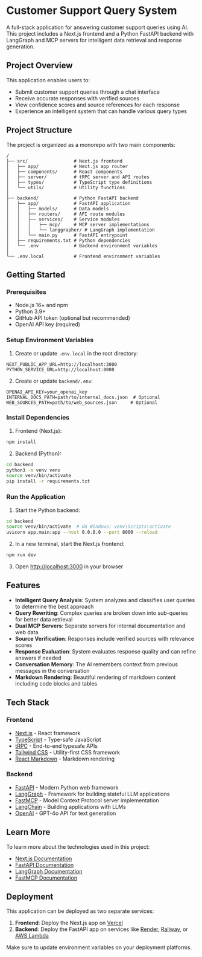 # Customer Support Query System

A full-stack application for answering customer support queries using AI. This project includes a Next.js frontend and a Python FastAPI backend with LangGraph and MCP servers for intelligent data retrieval and response generation.

## Project Overview

This application enables users to:
- Submit customer support queries through a chat interface
- Receive accurate responses with verified sources
- View confidence scores and source references for each response
- Experience an intelligent system that can handle various query types

## Project Structure

The project is organized as a monorepo with two main components:

```
/
├── src/                 # Next.js frontend
│   ├── app/             # Next.js app router
│   ├── components/      # React components
│   ├── server/          # tRPC server and API routes
│   ├── types/           # TypeScript type definitions
│   └── utils/           # Utility functions
│
├── backend/             # Python FastAPI backend
│   ├── app/             # FastAPI application
│   │   ├── models/      # Data models
│   │   ├── routers/     # API route modules
│   │   ├── services/    # Service modules
│   │   │   ├── mcp/     # MCP server implementations
│   │   │   └── langgrapher/ # LangGraph implementation
│   │   └── main.py      # FastAPI entrypoint
│   ├── requirements.txt # Python dependencies
│   └── .env             # Backend environment variables
│
└── .env.local           # Frontend environment variables
```

## Getting Started

### Prerequisites

- Node.js 16+ and npm
- Python 3.9+
- GitHub API token (optional but recommended)
- OpenAI API key (required)

### Setup Environment Variables

1. Create or update `.env.local` in the root directory:
```
NEXT_PUBLIC_APP_URL=http://localhost:3000
PYTHON_SERVICE_URL=http://localhost:8000
```

2. Create or update `backend/.env`:
```
OPENAI_API_KEY=your_openai_key
INTERNAL_DOCS_PATH=path/to/internal_docs.json  # Optional
WEB_SOURCES_PATH=path/to/web_sources.json     # Optional
```

### Install Dependencies

1. Frontend (Next.js):
```bash
npm install
```

2. Backend (Python):
```bash
cd backend
python3 -m venv venv
source venv/bin/activate
pip install -r requirements.txt
```

### Run the Application

1. Start the Python backend:
```bash
cd backend
source venv/bin/activate  # On Windows: venv\Scripts\activate
uvicorn app.main:app --host 0.0.0.0 --port 8000 --reload
```

2. In a new terminal, start the Next.js frontend:
```bash
npm run dev
```

3. Open [http://localhost:3000](http://localhost:3000) in your browser

## Features

- **Intelligent Query Analysis**: System analyzes and classifies user queries to determine the best approach
- **Query Rewriting**: Complex queries are broken down into sub-queries for better data retrieval
- **Dual MCP Servers**: Separate servers for internal documentation and web data
- **Source Verification**: Responses include verified sources with relevance scores
- **Response Evaluation**: System evaluates response quality and can refine answers if needed
- **Conversation Memory**: The AI remembers context from previous messages in the conversation
- **Markdown Rendering**: Beautiful rendering of markdown content including code blocks and tables

## Tech Stack

### Frontend
- [Next.js](https://nextjs.org) - React framework
- [TypeScript](https://www.typescriptlang.org) - Type-safe JavaScript
- [tRPC](https://trpc.io) - End-to-end typesafe APIs
- [Tailwind CSS](https://tailwindcss.com) - Utility-first CSS framework
- [React Markdown](https://github.com/remarkjs/react-markdown) - Markdown rendering

### Backend
- [FastAPI](https://fastapi.tiangolo.com) - Modern Python web framework
- [LangGraph](https://github.com/langchain-ai/langgraph) - Framework for building stateful LLM applications
- [FastMCP](https://github.com/anthropics/FastMCP) - Model Context Protocol server implementation
- [LangChain](https://langchain.com) - Building applications with LLMs
- [OpenAI](https://openai.com) - GPT-4o API for text generation

## Learn More

To learn more about the technologies used in this project:

- [Next.js Documentation](https://nextjs.org/docs)
- [FastAPI Documentation](https://fastapi.tiangolo.com)
- [LangGraph Documentation](https://python.langchain.com/docs/langgraph)
- [FastMCP Documentation](https://github.com/jlowin/fastmcp)

## Deployment

This application can be deployed as two separate services:

1. **Frontend**: Deploy the Next.js app on [Vercel](https://vercel.com)
2. **Backend**: Deploy the FastAPI app on services like [Render](https://render.com), [Railway](https://railway.app), or [AWS Lambda](https://aws.amazon.com/lambda/)

Make sure to update environment variables on your deployment platforms.
